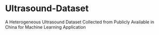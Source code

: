 # Ultrasound-Dataset
A Heterogeneous Ultrasound Dataset Collected from Publicly Available in China for Machine Learning Application
